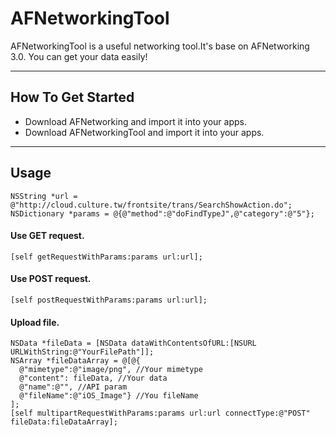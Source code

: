 # AFNetworkingTool

AFNetworkingTool is a useful networking tool.It's base on AFNetworking 3.0.
You can get your data easily!

---------------------------------------
## How To Get Started

+ Download AFNetworking and import it into your apps.
+ Download AFNetworkingTool and import it into your apps.

---------------------------------------
 
## Usage

    NSString *url = @"http://cloud.culture.tw/frontsite/trans/SearchShowAction.do";
    NSDictionary *params = @{@"method":@"doFindTypeJ",@"category":@"5"};
        
#### Use GET request.

    [self getRequestWithParams:params url:url];

#### Use POST request.

    [self postRequestWithParams:params url:url];


#### Upload file.

    NSData *fileData = [NSData dataWithContentsOfURL:[NSURL URLWithString:@"YourFilePath"]];
    NSArray *fileDataArray = @[@{
      @"mimetype":@"image/png", //Your mimetype
      @"content": fileData, //Your data
      @"name":@"", //API param
      @"fileName":@"iOS_Image"} //You fileName
    ];
    [self multipartRequestWithParams:params url:url connectType:@"POST" fileData:fileDataArray];
